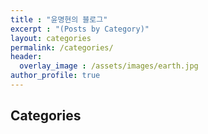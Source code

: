 ```yaml
---
title : "윤명현의 블로그"
excerpt : "(Posts by Category)"
layout: categories
permalink: /categories/
header:
  overlay_image : /assets/images/earth.jpg
author_profile: true
---
```


## Categories

